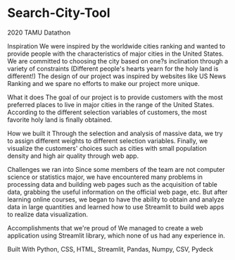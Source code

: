 # Search-City-Tool
2020 TAMU Datathon

Inspiration
We were inspired by the worldwide cities ranking and wanted to provide people with the characteristics of major cities in the United States. We are committed to choosing the city based on one?s inclination through a variety of constraints (Different people's hearts yearn for the holy land is different!) The design of our project was inspired by websites like US News Ranking and we spare no efforts to make our project more unique.

What it does
The goal of our project is to provide customers with the most preferred places to live in major cities in the range of the United States. According to the different selection variables of customers, the most favorite holy land is finally obtained.

How we built it
Through the selection and analysis of massive data, we try to assign different weights to different selection variables. Finally, we visualize the customers' choices such as cities with small population density and high air quality through web app.

Challenges we ran into
Since some members of the team are not computer science or statistics major, we have encountered many problems in processing data and building web pages such as the acquisition of table data, grabbing the useful information on the official web page, etc. But after learning online courses, we began to have the ability to obtain and analyze data in large quantities and learned how to use Streamlit to build web apps to realize data visualization.

Accomplishments that we're proud of
We managed to create a web application using Streamlit library, which none of us had any experience in.

Built With
Python, CSS, HTML, Streamlit, Pandas, Numpy, CSV, Pydeck

